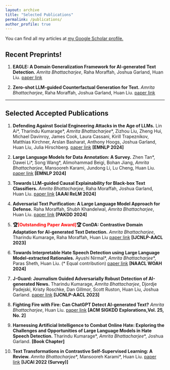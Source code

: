 ```yaml
---
layout: archive
title: "Selected Publications"
permalink: /publications/
author_profile: true
---
```



You can find all my articles at <u><a href="https://scholar.google.com/citations?user=hdXXMPwAAAAJ&hl=en">my Google Scholar profile</a>.</u>


## Recent Preprints!

1. **EAGLE: A Domain Generalization Framework for AI-generated Text Detection.** _Amrita Bhattacharjee_, Raha Moraffah, Joshua Garland, Huan Liu. [paper link](https://arxiv.org/abs/2403.15690)

2. **Zero-shot LLM-guided Counterfactual Generation for Text.** _Amrita Bhattacharjee_, Raha Moraffah, Joshua Garland, Huan Liu. [paper link](https://arxiv.org/abs/2405.04793)

_____

## Selected Accepted Publications


1. **Defending Against Social Engineering Attacks in the Age of LLMs.** Lin Ai\*, Tharindu Kumarage\*, _Amrita Bhattacharjee_\*, Zizhou Liu, Zheng Hui, Michael Davinroy, James Cook, Laura Cassani, Kirill Trapeznikov, Matthias Kirchner, Arslan Basharat, Anthony Hoogs, Joshua Garland, Huan Liu, Julia Hirschberg. [paper link](https://arxiv.org/abs/2406.12263) **\[EMNLP 2024\]**

2. **Large Language Models for Data Annotation: A Survey.** Zhen Tan*, Dawei Li*, Song Wang*, Alimohammad Beigi, Bohan Jiang, _Amrita Bhattacharjee_, Mansooreh Karami, Jundong Li, Lu Cheng, Huan Liu. [paper link](https://arxiv.org/abs/2402.13446) **\[EMNLP 2024\]**

3. **Towards LLM-guided Causal Explainability for Black-box Text Classifiers.**  _Amrita Bhattacharjee_, Raha Moraffah, Joshua Garland, Huan Liu. [paper link](https://www.researchgate.net/profile/Amrita-Bhattacharjee-3/publication/378142099_Towards_LLM-guided_Causal_Explainability_for_Black-box_Text_Classifiers/links/65c988bd1bed776ae341441d/Towards-LLM-guided-Causal-Explainability-for-Black-box-Text-Classifiers.pdf) **\[AAAI ReLM 2024\]**

4. **Adversarial Text Purification: A Large Language Model Approach for Defense.**     Raha Moraffah, Shubh Khandelwal, _Amrita Bhattacharjee_, Huan Liu. [paper link](https://link.springer.com/chapter/10.1007/978-981-97-2262-4_6) **\[PAKDD 2024\]**

5. **🏆<span style="color:red">\[Outstanding Paper Award\]</span>🏆 ConDA: Contrastive Domain Adaptation for AI-generated Text Detection.** _Amrita Bhattacharjee_, Tharindu Kumarage, Raha Moraffah, Huan Liu [paper link](https://aclanthology.org/2023.ijcnlp-main.40.pdf) **\[IJCNLP-AACL 2023\]**

6. **Towards Interpretable Hate Speech Detection using Large Language Model-extracted Rationales.** Ayushi Nirmal\*, _Amrita Bhattacharjee_\*, Paras Sheth, Huan Liu. (* Equal contribution) [paper link](https://arxiv.org/abs/2403.12403) **\[NAACL WOAH 2024\]**

7. **J-Guard: Journalism Guided Adversarially Robust Detection of AI-generated News.** Tharindu Kumarage, _Amrita Bhattacharjee_, Djordje Padejski, Kristy Roschke, Dan Gillmor, Scott Ruston, Huan Liu, Joshua Garland. [paper link](https://aclanthology.org/2023.ijcnlp-main.32.pdf) **\[IJCNLP-AACL 2023\]**

8. **Fighting Fire with Fire: Can ChatGPT Detect AI-generated Text?** _Amrita Bhattacharjee_, Huan Liu. [paper link](https://dl.acm.org/doi/abs/10.1145/3655103.3655106) **\[ACM SIGKDD Explorations,Vol. 25, No. 2\]**

7. **Harnessing Artificial Intelligence to Combat Online Hate: Exploring the Challenges and Opportunities of Large Language Models in Hate Speech Detection.** Tharindu Kumarage\*, _Amrita Bhattacharjee_\*, Joshua Garland. **\[Book Chapter\]**

10. **Text Transformations in Contrastive Self-Supervised Learning: A Review.** _Amrita Bhattacharjee_\*, Mansooreh Karami\*, Huan Liu. [paper link](https://www.ijcai.org/proceedings/2022/0757.pdf) **\[IJCAI 2022 (Survey)\]** 



<!-- {% include base_path %}

{% for post in site.publications reversed %}
  {% include archive-single.html %}
{% endfor %} -->
